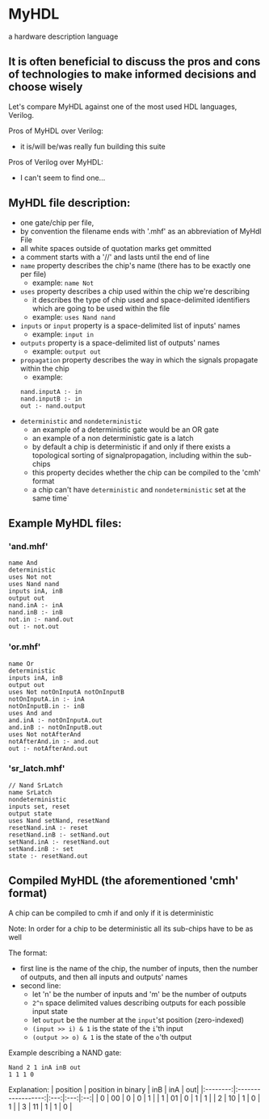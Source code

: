 # MyHDL
a hardware description language

## It is often beneficial to discuss the pros and cons of technologies to make informed decisions and choose wisely
Let's compare MyHDL against one of the most used HDL languages, Verilog.

Pros of MyHDL over Verilog:
* it is/will be/was really fun building this suite

Pros of Verilog over MyHDL:
* I can't seem to find one...

## MyHDL file description:
* one gate/chip per file,
* by convention the filename ends with '.mhf' as an abbreviation of MyHdl File
* all white spaces outside of quotation marks get ommitted
* a comment starts with a '//' and lasts until the end of line
* `name` property describes the chip's name (there has to be exactly one per file)
    * example: `name Not`
* `uses` property describes a chip used within the chip we're describing
    * it describes the type of chip used and space-delimited identifiers which are going to be used within the file
    * example: `uses Nand nand`
* `inputs` or `input` property is a space-delimited list of inputs' names
    * example: `input in`
* `outputs` property is a space-delimited list of outputs' names
    * example: `output out`
* `propagation` property describes the way in which the signals propagate within the chip
    * example: 
    ```
    nand.inputA :- in
    nand.inputB :- in
    out :- nand.output
    ```
* `deterministic` and `nondeterministic`
    * an example of a deterministic gate would be an OR gate
    * an example of a non deterministic gate is a latch
    * by default a chip is deterministic if and only if there exists a topological sorting of signalpropagation, including within the sub-chips
    * this property decides whether the chip can be compiled to the 'cmh' format
    * a chip can't have `deterministic` and `nondeterministic` set at the same time`

## Example MyHDL files:
### 'and.mhf'
```
name And
deterministic
uses Not not
uses Nand nand
inputs inA, inB
output out
nand.inA :- inA
nand.inB :- inB
not.in :- nand.out
out :- not.out
```
### 'or.mhf'
```
name Or
deterministic
inputs inA, inB
output out
uses Not notOnInputA notOnInputB
notOnInputA.in :- inA
notOnInputB.in :- inB
uses And and
and.inA :- notOnInputA.out
and.inB :- notOnInputB.out
uses Not notAfterAnd
notAfterAnd.in :- and.out
out :- notAfterAnd.out
```
### 'sr_latch.mhf'
```
// Nand SrLatch
name SrLatch
nondeterministic
inputs set, reset
output state
uses Nand setNand, resetNand
resetNand.inA :- reset
resetNand.inB :- setNand.out
setNand.inA :- resetNand.out
setNand.inB :- set
state :- resetNand.out
```

## Compiled MyHDL (the aforementioned 'cmh' format)
A chip can be compiled to cmh if and only if it is deterministic

Note: In order for a chip to be deterministic all its sub-chips have to be as well

The format:
* first line is the name of the chip, the number of inputs, then the number of outputs, and then all inputs and outputs' names
* second line:
    * let 'n' be the number of inputs and 'm' be the number of outputs
    * `2^n` space delimited values describing outputs for each possible input state
    * let `output` be the number at the `input`'st position (zero-indexed)
    * `(input >> i) & 1` is the state of the `i`'th input
    * `(output >> o) & 1` is the state of the `o`'th output

Example describing a NAND gate:
```
Nand 2 1 inA inB out
1 1 1 0
```
Explanation:
| position | position in binary | inB | inA | out|
|:--------:|:------------------:|:---:|:---:|:--:|
| 0 | 00 | 0 | 0 | 1 |
| 1 | 01 | 0 | 1 | 1 |
| 2 | 10 | 1 | 0 | 1 |
| 3 | 11 | 1 | 1 | 0 |
    
